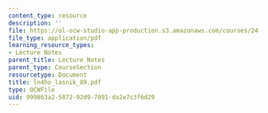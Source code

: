 ```yaml
---
content_type: resource
description: ''
file: https://ol-ocw-studio-app-production.s3.amazonaws.com/courses/24-951-introduction-to-syntax-fall-2003/999863a2587292d97091da2e7c3f6d29_ln4ho_lasnik_89.pdf
file_type: application/pdf
learning_resource_types:
- Lecture Notes
parent_title: Lecture Notes
parent_type: CourseSection
resourcetype: Document
title: ln4ho_lasnik_89.pdf
type: OCWFile
uid: 999863a2-5872-92d9-7091-da2e7c3f6d29
---
```


